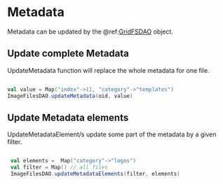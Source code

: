 # Metadata

Metadata can be updated by the @ref:[GridFSDAO](index.md) object.

## Update complete Metadata

UpdateMetadata function will replace the whole metadata for one file.

```scala

val value = Map("index"->11, "category"->"templates")
ImageFilesDAO.updateMetadata(oid, value)

```

## Update Metadata elements

UpdateMetadataElement/s update some part of the metadata by a given filter.


```scala

 val elements =  Map("category"->"logos")
 val filter = Map() // all files
 ImageFilesDAO.updateMetadataElements(filter, elements)


```




